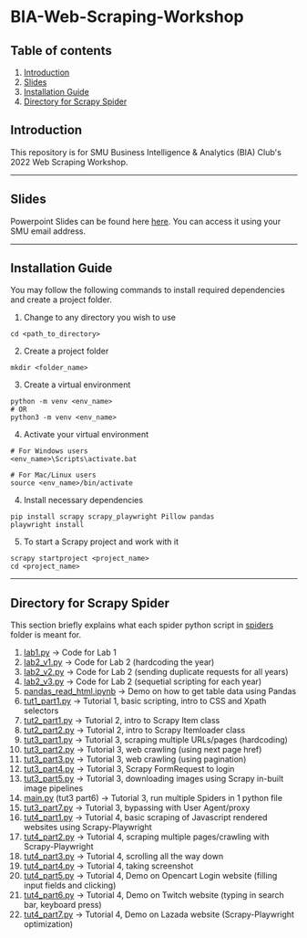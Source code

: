 # BIA-Web-Scraping-Workshop

## Table of contents
1. [Introduction](#introduction)
2. [Slides](#slides)
3. [Installation Guide](#installation)
4. [Directory for Scrapy Spider](#directory)

## Introduction <a name="introduction"></a>
This repository is for SMU Business Intelligence & Analytics (BIA) Club's 2022 Web Scraping Workshop.

---
## Slides <a name="slides"></a>
Powerpoint Slides can be found here [here](https://docs.google.com/presentation/d/1t8OSbUX9dvG6IqL46JcsOhKldwvD912Z/edit?rtpof=true). You can access it using your SMU email address.

---
## Installation Guide <a name="installation"></a>
You may follow the following commands to install required dependencies and create a project folder.

1) Change to any directory you wish to use
```
cd <path_to_directory>
```

2) Create a project folder
```
mkdir <folder_name>
```

3) Create a virtual environment
```
python -m venv <env_name>
# OR
python3 -m venv <env_name>
```

4) Activate your virtual environment
```
# For Windows users
<env_name>\Scripts\activate.bat

# For Mac/Linux users
source <env_name>/bin/activate
```

4) Install necessary dependencies
```
pip install scrapy scrapy_playwright Pillow pandas
playwright install
```

5) To start a Scrapy project and work with it
```
scrapy startproject <project_name>
cd <project_name>
```
---

## Directory for Scrapy Spider <a name="directory"></a>
This section briefly explains what each spider python script in [spiders](https://github.com/CJianYu98/BIA-Web-Scraping-Workshop/tree/main/tutorial/tutorial/spiders) folder is meant for. 

1) [lab1.py](https://github.com/CJianYu98/BIA-Web-Scraping-Workshop/blob/main/tutorial/tutorial/spiders/lab1.py) -> Code for Lab 1
2) [lab2_v1.py](https://github.com/CJianYu98/BIA-Web-Scraping-Workshop/blob/main/tutorial/tutorial/spiders/lab2_v1.py) -> Code for Lab 2 (hardcoding the year)
3) [lab2_v2.py](https://github.com/CJianYu98/BIA-Web-Scraping-Workshop/blob/main/tutorial/tutorial/spiders/lab2_v2.py) -> Code for Lab 2 (sending duplicate requests for all years)
4) [lab2_v3.py](https://github.com/CJianYu98/BIA-Web-Scraping-Workshop/blob/main/tutorial/tutorial/spiders/lab2_v3.py) -> Code for Lab 2 (sequetial scripting for each year)
5) [pandas_read_html.ipynb](https://github.com/CJianYu98/BIA-Web-Scraping-Workshop/blob/main/tutorial/tutorial/spiders/pandas_read_html.ipynb) -> Demo on how to get table data using Pandas
6) [tut1_part1.py](https://github.com/CJianYu98/BIA-Web-Scraping-Workshop/blob/main/tutorial/tutorial/spiders/tut1_part1.py) -> Tutorial 1, basic scripting, intro to CSS and Xpath selectors
7) [tut2_part1.py](https://github.com/CJianYu98/BIA-Web-Scraping-Workshop/blob/main/tutorial/tutorial/spiders/tut2_part1.py) -> Tutorial 2, intro to Scrapy Item class
8) [tut2_part2.py](https://github.com/CJianYu98/BIA-Web-Scraping-Workshop/blob/main/tutorial/tutorial/spiders/tut2_part2.py) -> Tutorial 2, intro to Scrapy Itemloader class
9) [tut3_part1.py](https://github.com/CJianYu98/BIA-Web-Scraping-Workshop/blob/main/tutorial/tutorial/spiders/tut3_part1.py) -> Tutorial 3, scraping multiple URLs/pages (hardcoding)
10) [tut3_part2.py](https://github.com/CJianYu98/BIA-Web-Scraping-Workshop/blob/main/tutorial/tutorial/spiders/tut3_part2.py) -> Tutorial 3, web crawling (using next page href)
11) [tut3_part3.py](https://github.com/CJianYu98/BIA-Web-Scraping-Workshop/blob/main/tutorial/tutorial/spiders/tut3_part3.py) -> Tutorial 3, web crawling (using pagination)
12) [tut3_part4.py](https://github.com/CJianYu98/BIA-Web-Scraping-Workshop/blob/main/tutorial/tutorial/spiders/tut3_part4.py) -> Tutorial 3, Scrapy FormRequest to login
13) [tut3_part5.py](https://github.com/CJianYu98/BIA-Web-Scraping-Workshop/blob/main/tutorial/tutorial/spiders/tut3_part5.py) -> Tutorial 3, downloading images using Scrapy in-built image pipelines
14) [main.py](https://github.com/CJianYu98/BIA-Web-Scraping-Workshop/blob/main/tutorial/main.py) (tut3 part6) -> Tutorial 3, run multiple Spiders in 1 python file
15) [tut3_part7.py](https://github.com/CJianYu98/BIA-Web-Scraping-Workshop/blob/main/tutorial/tutorial/spiders/tut3_part7.py) -> Tutorial 3, bypassing with User Agent/proxy
16) [tut4_part1.py](https://github.com/CJianYu98/BIA-Web-Scraping-Workshop/blob/main/tutorial/tutorial/spiders/tut4_part1.py) -> Tutorial 4, basic scraping of Javascript rendered websites using Scrapy-Playwright
17) [tut4_part2.py](https://github.com/CJianYu98/BIA-Web-Scraping-Workshop/blob/main/tutorial/tutorial/spiders/tut4_part2.py) -> Tutorial 4, scraping multiple pages/crawling with Scrapy-Playwright
18) [tut4_part3.py](https://github.com/CJianYu98/BIA-Web-Scraping-Workshop/blob/main/tutorial/tutorial/spiders/tut4_part3.py) -> Tutorial 4, scrolling all the way down
19) [tut4_part4.py](https://github.com/CJianYu98/BIA-Web-Scraping-Workshop/blob/main/tutorial/tutorial/spiders/tut4_part4.py) -> Tutorial 4, taking screenshot
20) [tut4_part5.py](https://github.com/CJianYu98/BIA-Web-Scraping-Workshop/blob/main/tutorial/tutorial/spiders/tut4_part5.py) -> Tutorial 4, Demo on Opencart Login website (filling input fields and clicking)
21) [tut4_part6.py](https://github.com/CJianYu98/BIA-Web-Scraping-Workshop/blob/main/tutorial/tutorial/spiders/tut4_part6.py) -> Tutorial 4, Demo on Twitch website (typing in search bar, keyboard press) 
22) [tut4_part7.py](https://github.com/CJianYu98/BIA-Web-Scraping-Workshop/blob/main/tutorial/tutorial/spiders/tut4_part7.py) -> Tutorial 4, Demo on Lazada website (Scrapy-Playwright optimization)


